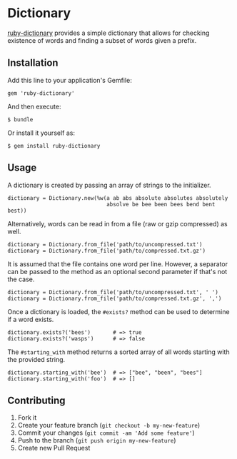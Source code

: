 # Dictionary

[ruby-dictionary](https://github.com/mhuggins/ruby-dictionary) provides a
simple dictionary that allows for checking existence of words and finding a
subset of words given a prefix.

## Installation

Add this line to your application's Gemfile:

    gem 'ruby-dictionary'

And then execute:

    $ bundle

Or install it yourself as:

    $ gem install ruby-dictionary

## Usage

A dictionary is created by passing an array of strings to the initializer.

    dictionary = Dictionary.new(%w(a ab abs absolute absolutes absolutely
                                   absolve be bee been bees bend bent best))

Alternatively, words can be read in from a file (raw or gzip compressed) as
well.

    dictionary = Dictionary.from_file('path/to/uncompressed.txt')
    dictionary = Dictionary.from_file('path/to/compressed.txt.gz')

It is assumed that the file contains one word per line.  However, a separator
can be passed to the method as an optional second parameter if that's not the
case.

    dictionary = Dictionary.from_file('path/to/uncompressed.txt', ' ')
    dictionary = Dictionary.from_file('path/to/compressed.txt.gz', ',')

Once a dictionary is loaded, the `#exists?` method can be used to determine if
a word exists.

    dictionary.exists?('bees')       # => true
    dictionary.exists?('wasps')      # => false

The `#starting_with` method returns a sorted array of all words starting with
the provided string.

    dictionary.starting_with('bee')  # => ["bee", "been", "bees"]
    dictionary.starting_with('foo')  # => []

## Contributing

1. Fork it
2. Create your feature branch (`git checkout -b my-new-feature`)
3. Commit your changes (`git commit -am 'Add some feature'`)
4. Push to the branch (`git push origin my-new-feature`)
5. Create new Pull Request
